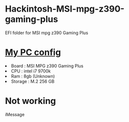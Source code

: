 # Hackintosh-MSI-mpg-z390-gaming-plus
EFI folder for MSI mpg z390 Gaming Plus


# <u>My PC config</u>
<li>Board : MSI MPG z390 Gaming Plus</li>
<li>CPU : intel i7 9700k</li>
<li>Ram : 8gb (Unknown)</li>
<li>Storage : M.2 256 GB</li>

# Not working
iMessage
